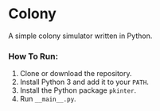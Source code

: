 # Colony
A simple colony simulator written in Python.

### How To Run:
1. Clone or download the repository.
2. Install Python 3 and add it to your `PATH`.
3. Install the Python package `pkinter`.
4. Run `__main__.py`.
